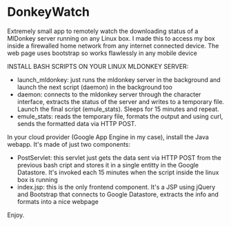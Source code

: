 # DonkeyWatch

Extremely small app to remotely watch the downloading status of a MlDonkey server running on any Linux box. I made this to access my box inside a firewalled home network from any internet connected device. The web page uses bootstrap so works flawlessly in any mobile device

INSTALL BASH SCRIPTS ON YOUR LINUX MLDONKEY SERVER:

- launch_mldonkey: just runs the mldonkey server in the background and launch the next script (daemon) in the background too
- daemon: connects to the mldonkey server through the character interface, extracts the status of the server and writes to a temporary file. Launch the final script (emule_stats). Sleeps for 15 minutes and repeat.
- emule_stats: reads the temporary file, formats the output and using curl, sends the formatted data via HTTP POST.

In your cloud provider (Google App Engine in my case), install the Java webapp. It's made of just two components:

- PostServlet: this servlet just gets the data sent via HTTP POST from the previous bash cript and stores it in a single entitty in the Google Datastore. It's invoked each 15 minutes when the script inside the linux box is running
- index.jsp: this is the only frontend component. It's a JSP using jQuery and Bootstrap that connects to Google Datastore, extracts the info and formats into a nice webpage


Enjoy.
